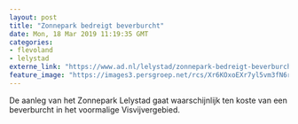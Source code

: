 ```yaml
---
layout: post
title: "Zonnepark bedreigt beverburcht"
date: Mon, 18 Mar 2019 11:19:35 GMT
categories: 
- flevoland 
- lelystad 
externe_link: "https://www.ad.nl/lelystad/zonnepark-bedreigt-beverburcht~ad5d8a12/"
feature_image: "https://images3.persgroep.net/rcs/Xr6KOxoEXr7yl5vm3fN6rP8RCUc/diocontent/143696356/_fitwidth/400/?appId=21791a8992982cd8da851550a453bd7f&quality=0.7"
---
```


De aanleg van het Zonnepark Lelystad gaat waarschijnlijk ten koste van een beverburcht in het voormalige Visvijvergebied.
